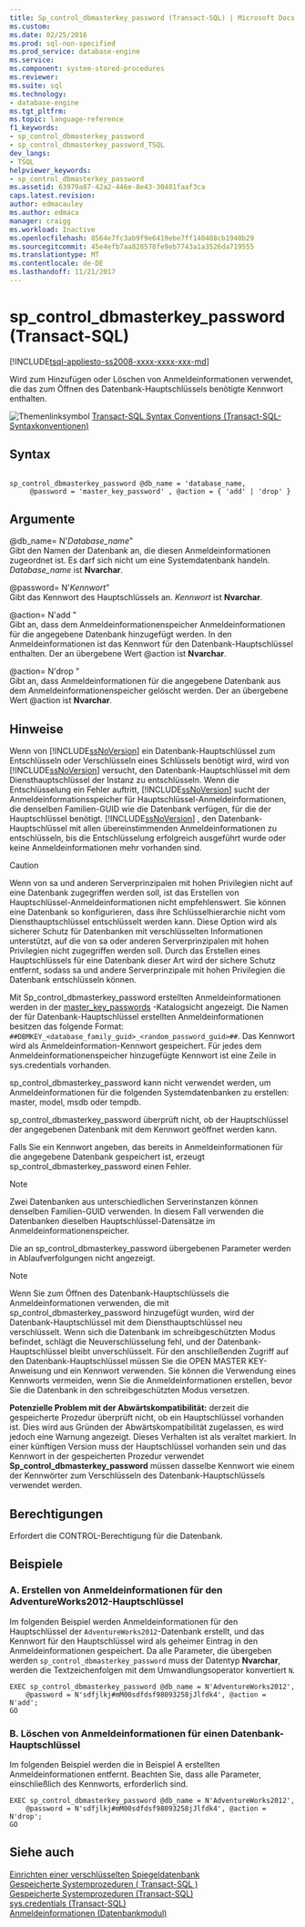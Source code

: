 ```yaml
---
title: Sp_control_dbmasterkey_password (Transact-SQL) | Microsoft Docs
ms.custom: 
ms.date: 02/25/2016
ms.prod: sql-non-specified
ms.prod_service: database-engine
ms.service: 
ms.component: system-stored-procedures
ms.reviewer: 
ms.suite: sql
ms.technology:
- database-engine
ms.tgt_pltfrm: 
ms.topic: language-reference
f1_keywords:
- sp_control_dbmasterkey_password
- sp_control_dbmasterkey_password_TSQL
dev_langs:
- TSQL
helpviewer_keywords:
- sp_control_dbmasterkey_password
ms.assetid: 63979a87-42a2-446e-8e43-30481faaf3ca
caps.latest.revision: 
author: edmacauley
ms.author: edmaca
manager: craigg
ms.workload: Inactive
ms.openlocfilehash: 8564e7fc3ab9f9e6419ebe7ff140408cb1940b29
ms.sourcegitcommit: 45e4efb7aa828578fe9eb7743a1a3526da719555
ms.translationtype: MT
ms.contentlocale: de-DE
ms.lasthandoff: 11/21/2017
---
```

# <a name="spcontroldbmasterkeypassword-transact-sql"></a>sp_control_dbmasterkey_password (Transact-SQL)
[!INCLUDE[tsql-appliesto-ss2008-xxxx-xxxx-xxx-md](../../includes/tsql-appliesto-ss2008-xxxx-xxxx-xxx-md.md)]

  Wird zum Hinzufügen oder Löschen von Anmeldeinformationen verwendet, die das zum Öffnen des Datenbank-Hauptschlüssels benötigte Kennwort enthalten.  
  
 ![Themenlinksymbol](../../database-engine/configure-windows/media/topic-link.gif "Topic link icon") [Transact-SQL Syntax Conventions (Transact-SQL-Syntaxkonventionen)](../../t-sql/language-elements/transact-sql-syntax-conventions-transact-sql.md)  
  
## <a name="syntax"></a>Syntax  
  
```  
  
sp_control_dbmasterkey_password @db_name = 'database_name,  
     @password = 'master_key_password' , @action = { 'add' | 'drop' }  
```  
  
## <a name="arguments"></a>Argumente  
 @db_name= N'*Database_name*"  
 Gibt den Namen der Datenbank an, die diesen Anmeldeinformationen zugeordnet ist. Es darf sich nicht um eine Systemdatenbank handeln. *Database_name* ist **Nvarchar**.  
  
 @password= N'*Kennwort*"  
 Gibt das Kennwort des Hauptschlüssels an. *Kennwort* ist **Nvarchar**.  
  
 @action= N'add "  
 Gibt an, dass dem Anmeldeinformationenspeicher Anmeldeinformationen für die angegebene Datenbank hinzugefügt werden. In den Anmeldeinformationen ist das Kennwort für den Datenbank-Hauptschlüssel enthalten. Der an übergebene Wert @action ist **Nvarchar**.  
  
 @action= N'drop "  
 Gibt an, dass Anmeldeinformationen für die angegebene Datenbank aus dem Anmeldeinformationenspeicher gelöscht werden. Der an übergebene Wert @action ist **Nvarchar**.  
  
## <a name="remarks"></a>Hinweise  
 Wenn von [!INCLUDE[ssNoVersion](../../includes/ssnoversion-md.md)] ein Datenbank-Hauptschlüssel zum Entschlüsseln oder Verschlüsseln eines Schlüssels benötigt wird, wird von [!INCLUDE[ssNoVersion](../../includes/ssnoversion-md.md)] versucht, den Datenbank-Hauptschlüssel mit dem Diensthauptschlüssel der Instanz zu entschlüsseln. Wenn die Entschlüsselung ein Fehler auftritt, [!INCLUDE[ssNoVersion](../../includes/ssnoversion-md.md)] sucht der Anmeldeinformationsspeicher für Hauptschlüssel-Anmeldeinformationen, die denselben Familien-GUID wie die Datenbank verfügen, für die der Hauptschlüssel benötigt. [!INCLUDE[ssNoVersion](../../includes/ssnoversion-md.md)] , den Datenbank-Hauptschlüssel mit allen übereinstimmenden Anmeldeinformationen zu entschlüsseln, bis die Entschlüsselung erfolgreich ausgeführt wurde oder keine Anmeldeinformationen mehr vorhanden sind.  
  
> [!CAUTION]  
>  Wenn von sa und anderen Serverprinzipalen mit hohen Privilegien nicht auf eine Datenbank zugegriffen werden soll, ist das Erstellen von Hauptschlüssel-Anmeldeinformationen nicht empfehlenswert. Sie können eine Datenbank so konfigurieren, dass ihre Schlüsselhierarchie nicht vom Diensthauptschlüssel entschlüsselt werden kann. Diese Option wird als sicherer Schutz für Datenbanken mit verschlüsselten Informationen unterstützt, auf die von sa oder anderen Serverprinzipalen mit hohen Privilegien nicht zugegriffen werden soll. Durch das Erstellen eines Hauptschlüssels für eine Datenbank dieser Art wird der sichere Schutz entfernt, sodass sa und andere Serverprinzipale mit hohen Privilegien die Datenbank entschlüsseln können.  
  
 Mit Sp_control_dbmasterkey_password erstellten Anmeldeinformationen werden in der [master_key_passwords](../../relational-databases/system-catalog-views/sys-master-key-passwords-transact-sql.md) -Katalogsicht angezeigt. Die Namen der für Datenbank-Hauptschlüssel erstellten Anmeldeinformationen besitzen das folgende Format: `##DBMKEY_<database_family_guid>_<random_password_guid>##`. Das Kennwort wird als Anmeldeinformation-Kennwort gespeichert. Für jedes dem Anmeldeinformationenspeicher hinzugefügte Kennwort ist eine Zeile in sys.credentials vorhanden.  
  
 sp_control_dbmasterkey_password kann nicht verwendet werden, um Anmeldeinformationen für die folgenden Systemdatenbanken zu erstellen: master, model, msdb oder tempdb.  
  
 sp_control_dbmasterkey_password überprüft nicht, ob der Hauptschlüssel der angegebenen Datenbank mit dem Kennwort geöffnet werden kann.  
  
 Falls Sie ein Kennwort angeben, das bereits in Anmeldeinformationen für die angegebene Datenbank gespeichert ist, erzeugt sp_control_dbmasterkey_password einen Fehler.  
  
> [!NOTE]  
>  Zwei Datenbanken aus unterschiedlichen Serverinstanzen können denselben Familien-GUID verwenden. In diesem Fall verwenden die Datenbanken dieselben Hauptschlüssel-Datensätze im Anmeldeinformationenspeicher.  
  
 Die an sp_control_dbmasterkey_password übergebenen Parameter werden in Ablaufverfolgungen nicht angezeigt.  
  
> [!NOTE]  
>  Wenn Sie zum Öffnen des Datenbank-Hauptschlüssels die Anmeldeinformationen verwenden, die mit sp_control_dbmasterkey_password hinzugefügt wurden, wird der Datenbank-Hauptschlüssel mit dem Diensthauptschlüssel neu verschlüsselt. Wenn sich die Datenbank im schreibgeschützten Modus befindet, schlägt die Neuverschlüsselung fehl, und der Datenbank-Hauptschlüssel bleibt unverschlüsselt. Für den anschließenden Zugriff auf den Datenbank-Hauptschlüssel müssen Sie die OPEN MASTER KEY-Anweisung und ein Kennwort verwenden. Sie können die Verwendung eines Kennworts vermeiden, wenn Sie die Anmeldeinformationen erstellen, bevor Sie die Datenbank in den schreibgeschützten Modus versetzen.  
  
 **Potenzielle Problem mit der Abwärtskompatibilität:** derzeit die gespeicherte Prozedur überprüft nicht, ob ein Hauptschlüssel vorhanden ist. Dies wird aus Gründen der Abwärtskompatibilität zugelassen, es wird jedoch eine Warnung angezeigt. Dieses Verhalten ist als veraltet markiert. In einer künftigen Version muss der Hauptschlüssel vorhanden sein und das Kennwort in der gespeicherten Prozedur verwendet **Sp_control_dbmasterkey_password** müssen dasselbe Kennwort wie einem der Kennwörter zum Verschlüsseln des Datenbank-Hauptschlüssels verwendet werden.  
  
## <a name="permissions"></a>Berechtigungen  
 Erfordert die CONTROL-Berechtigung für die Datenbank.  
  
## <a name="examples"></a>Beispiele  
  
### <a name="a-creating-a-credential-for-the-adventureworks2012-master-key"></a>A. Erstellen von Anmeldeinformationen für den AdventureWorks2012-Hauptschlüssel  
 Im folgenden Beispiel werden Anmeldeinformationen für den Hauptschlüssel der `AdventureWorks2012`-Datenbank erstellt, und das Kennwort für den Hauptschlüssel wird als geheimer Eintrag in den Anmeldeinformationen gespeichert. Da alle Parameter, die übergeben werden `sp_control_dbmasterkey_password` muss der Datentyp **Nvarchar**, werden die Textzeichenfolgen mit dem Umwandlungsoperator konvertiert `N`.  
  
```  
EXEC sp_control_dbmasterkey_password @db_name = N'AdventureWorks2012',   
    @password = N'sdfjlkj#mM00sdfdsf98093258jJlfdk4', @action = N'add';  
GO  
```  
  
### <a name="b-dropping-a-credential-for-a-database-master-key"></a>B. Löschen von Anmeldeinformationen für einen Datenbank-Hauptschlüssel  
 Im folgenden Beispiel werden die in Beispiel A erstellten Anmeldeinformationen entfernt. Beachten Sie, dass alle Parameter, einschließlich des Kennworts, erforderlich sind.  
  
```  
EXEC sp_control_dbmasterkey_password @db_name = N'AdventureWorks2012',   
    @password = N'sdfjlkj#mM00sdfdsf98093258jJlfdk4', @action = N'drop';  
GO  
```  
  
## <a name="see-also"></a>Siehe auch  
 [Einrichten einer verschlüsselten Spiegeldatenbank](../../database-engine/database-mirroring/set-up-an-encrypted-mirror-database.md)   
 [Gespeicherte Systemprozeduren &#40; Transact-SQL &#41;](../../relational-databases/system-stored-procedures/security-stored-procedures-transact-sql.md)   
 [Gespeicherte Systemprozeduren &#40;Transact-SQL&#41;](../../relational-databases/system-stored-procedures/system-stored-procedures-transact-sql.md)   
 [sys.credentials &#40;Transact-SQL&#41;](../../relational-databases/system-catalog-views/sys-credentials-transact-sql.md)   
 [Anmeldeinformationen &#40;Datenbankmodul&#41;](../../relational-databases/security/authentication-access/credentials-database-engine.md)  
  
  
